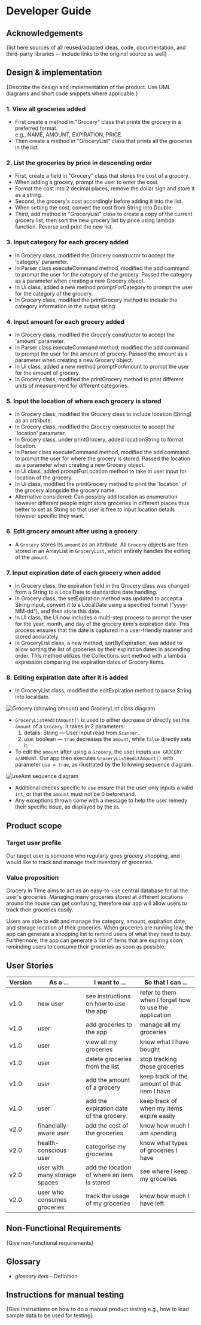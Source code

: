 # Developer Guide

## Acknowledgements

{list here sources of all reused/adapted ideas, code, documentation, and third-party libraries -- include links to the original source as well}

## Design & implementation

{Describe the design and implementation of the product. Use UML diagrams and short code snippets where applicable.}
### 1. View all groceries added
   * First create a method in "Grocery" class that prints the grocery in a preferred format.\
     e.g., NAME, AMOUNT, EXPIRATION, PRICE.
   * Then create a method in "GroceryList" class that prints all the groceries in the list.


### 2. List the groceries by price in descending order
   * First, create a field in "Grocery" class that stores the cost of a grocery.
   * When adding a grocery, prompt the user to enter the cost.
   * Format the cost into 2 decimal places, remove the dollar sign and store it as a string.
   * Second, the grocery's cost accordingly before adding it into the list.
   * When setting the cost, convert the cost from String into Double.
   * Third, add method in "GroceryList" class to create a copy of the current grocery list, then sort the 
   new grocery list by price using lambda function. Reverse and print the new list.


### 3. Input category for each grocery added
   * In Grocery class, modified the Grocery constructor to accept the 'category' parameter.
   * In Parser class executeCommand method, modified the add command to prompt the user for the category of the grocery. Passed the category as a parameter when creating a new Grocery object.
   * In Ui class, added a new method promptForCategory to prompt the user for the category of the grocery.
   * In Grocery class, modified the printGrocery method to include the category information in the output string.


### 4. Input amount for each grocery added
   * In Grocery class, modified the Grocery constructor to accept the 'amount' parameter.
   * In Parser class executeCommand method, modified the add command to prompt the user for the amount of grocery. Passed the amount as a parameter when creating a new Grocery object.
   * In Ui class, added a new method promptForAmount to prompt the user for the amount of grocery.
   * In Grocery class, modified the printGrocery method to print different units of measurement for different categories.


### 5. Input the location of where each grocery is stored
   * In Grocery class, modified the Grocery class to include location (String) as an attribute.
   * In Grocery class, modified the Grocery constructor to accept the 'location' parameter.
   * In Grocery class, under printGrocery, added locationString to format location.
   * In Parser class executeCommand method, modified the add command to prompt the user for where the grocery is stored. Passed the location as a parameter when creating a new Grocery object.
   * In Ui class, added promptForLocation method to take in user input for location of the grocery.
   * In Ui class, modified the printGrocery method to print the 'location' of the grocery alongside the grocery name.
   * Alternative considered: Can possibly add location as enumeration however different people might store groceries in different places thus better to set as String so that user is free to input location details however specific they want.

### 6. Edit grocery amount after using a grocery
   * A `Grocery` stores its `amount` as an attribute. All `Grocery` objects are then stored in an ArrayList in `GroceryList`, which entirely handles the editing of the `amount`.

### 7. Input expiration date of each grocery when added
   * In Grocery class, the expiration field in the Grocery class was changed from a String to a LocalDate to standardize date handling.
   * In Grocery class, the setExpiration method was updated to accept a String input, convert it to a LocalDate using a specified format ("yyyy-MM-dd"), and then store this date.
   * In UI class, the UI now includes a multi-step process to prompt the user for the year, month, and day of the grocery item's expiration date. This process ensures that the date is captured in a user-friendly manner and stored accurately.
   * In GroceryList class, a new method, sortByExpiration, was added to allow sorting the list of groceries by their expiration dates in ascending order. This method utilizes the Collections.sort method with a lambda expression comparing the expiration dates of Grocery items.

### 8. Editing expiration date after it is added
   * In GroceryList class, modified the editExpiration method to parse String into localdate.


![Grocery (showing amount) and GroceryList class diagram](./diagrams/GroceryAmtGroceryList.png)

   * `GroceryList#editAmount()` is used to either decrease or directly set the `amount` of a `Grocery`. It takes in 2 parameters:
      1. details: String — User input read from `Scanner`.
      2. use: boolean — `true` decreases the `amount`, while `false` directly sets it.
   * To edit the `amount` after using a `Grocery`, the user inputs `use GROCERY a/AMOUNT`. 
Our app then executes `GroceryList#editAmount()` with parameter `use = true`, as illustrated by the following sequence diagram.

![useAmt sequence diagram](./diagrams/useAmt.png)

  * Additional checks specific to `use` ensure that the user only inputs a valid `int`, or that the `amount` must not be 0 beforehand.
  * Any exceptions thrown come with a message to help the user remedy their specific issue, as displayed by the `Ui`.


## Product scope
### Target user profile

Our target user is someone who regularly goes grocery shopping, and would like to track and manage their inventory of groceries.

### Value proposition

Grocery in Time aims to act as an easy-to-use central database for all the user's groceries. Managing many groceries stored at different locations around the house can get confusing,
therefore our app will allow users to track their groceries easily. 

Users are able to edit and manage the category, amount, expiration date, and storage location of their groceries.
When groceries are running low, the app can generate a shopping list to remind users of what they need to buy.
Furthermore, the app can generate a list of items that are expiring soon, reminding users to consume their groceries as soon as possible.

## User Stories

| Version | As a ...                      | I want to ...                               | So that I can ...                                      |
|---------|-------------------------------|---------------------------------------------|--------------------------------------------------------|
| v1.0    | new user                      | see instructions on how to use the app      | refer to them when I forget how to use the application |
| v1.0    | user                          | add groceries to the app                    | manage all my groceries                                |
| v1.0    | user                          | view all my groceries                       | know what I have bought                                |
| v1.0    | user                          | delete groceries from the list              | stop tracking those groceries                          |
| v1.0    | user                          | add the amount of a grocery                 | keep track of the amount of that item I have           |
| v1.0    | user                          | add the expiration date of the grocery      | keep track of when my items expire easily              |
| v2.0    | financially-aware user        | add the cost of the groceries               | know how much I am spending                            |
| v2.0    | health-conscious user         | categorise my groceries                     | know what types of groceries I have                    |
| v2.0    | user with many storage spaces | add the location of where an item is stored | see where I keep my groceries                          |
| v2.0    | user who consumes groceries   | track the usage of my groceries             | know how much I have left                              |

## Non-Functional Requirements

{Give non-functional requirements}

## Glossary

* *glossary item* - Definition

## Instructions for manual testing

{Give instructions on how to do a manual product testing e.g., how to load sample data to be used for testing}
